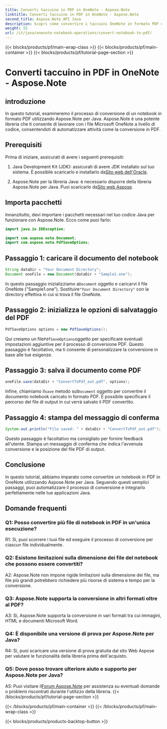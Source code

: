 ```yaml
---
title: Converti taccuino in PDF in OneNote - Aspose.Note
linktitle: Converti taccuino in PDF in OneNote - Aspose.Note
second_title: Aspose.Note API Java
description: Scopri come convertire i taccuini OneNote in formato PDF utilizzando Aspose.Note per Java. Segui questa guida passo passo per un'integrazione perfetta nelle tue applicazioni Java.
weight: 15
url: /it/java/onenote-notebook-operations/convert-notebook-to-pdf/
---
```


{{< blocks/products/pf/main-wrap-class >}}
{{< blocks/products/pf/main-container >}}
{{< blocks/products/pf/tutorial-page-section >}}

# Converti taccuino in PDF in OneNote - Aspose.Note

## introduzione

In questo tutorial, esamineremo il processo di conversione di un notebook in formato PDF utilizzando Aspose.Note per Java. Aspose.Note è una potente libreria che ti consente di lavorare con i file Microsoft OneNote a livello di codice, consentendoti di automatizzare attività come la conversione in PDF.

## Prerequisiti

Prima di iniziare, assicurati di avere i seguenti prerequisiti:

1.  Java Development Kit (JDK): assicurati di avere JDK installato sul tuo sistema. È possibile scaricarlo e installarlo da[Sito web dell'Oracle](https://www.oracle.com/java/technologies/javase-jdk15-downloads.html).

2. Aspose.Note per la libreria Java: è necessario disporre della libreria Aspose.Note per Java. Puoi scaricarlo da[Sito web Aspose](https://releases.aspose.com/note/java/).

## Importa pacchetti

Innanzitutto, devi importare i pacchetti necessari nel tuo codice Java per funzionare con Aspose.Note. Ecco come puoi farlo:

```java
import java.io.IOException;

import com.aspose.note.Document;
import com.aspose.note.PdfSaveOptions;
```

## Passaggio 1: caricare il documento del notebook

```java
String dataDir = "Your Document Directory";
Document oneFile = new Document(dataDir + "Sample1.one");
```

 In questo passaggio inizializziamo a`Document` oggetto e caricarvi il file OneNote ("Sample1.one"). Sostituire`"Your Document Directory"` con la directory effettiva in cui si trova il file OneNote.

## Passaggio 2: inizializza le opzioni di salvataggio del PDF

```java
PdfSaveOptions options = new PdfSaveOptions();
```

 Qui creiamo un file`PdfSaveOptions`oggetto per specificare eventuali impostazioni aggiuntive per il processo di conversione PDF. Questo passaggio è facoltativo, ma ti consente di personalizzare la conversione in base alle tue esigenze.

## Passaggio 3: salva il documento come PDF

```java
oneFile.save(dataDir + "ConvertToPdf_out.pdf", options);
```

 Infine, chiamiamo il`save` metodo sul`Document` oggetto per convertire il documento notebook caricato in formato PDF. È possibile specificare il percorso del file di output in cui verrà salvato il PDF convertito. 

## Passaggio 4: stampa del messaggio di conferma

```java
System.out.println("File saved: " + dataDir + "ConvertToPdf_out.pdf");
```

Questo passaggio è facoltativo ma consigliato per fornire feedback all'utente. Stampa un messaggio di conferma che indica l'avvenuta conversione e la posizione del file PDF di output.

## Conclusione

In questo tutorial, abbiamo imparato come convertire un notebook in PDF in OneNote utilizzando Aspose.Note per Java. Seguendo questi semplici passaggi, puoi automatizzare il processo di conversione e integrarlo perfettamente nelle tue applicazioni Java.

## Domande frequenti

### Q1: Posso convertire più file di notebook in PDF in un'unica esecuzione?

R1: Sì, puoi scorrere i tuoi file ed eseguire il processo di conversione per ciascun file individualmente.

### Q2: Esistono limitazioni sulla dimensione dei file del notebook che possono essere convertiti?

A2: Aspose.Note non impone rigide limitazioni sulla dimensione dei file, ma file più grandi potrebbero richiedere più risorse di sistema e tempo per la conversione.

### Q3: Aspose.Note supporta la conversione in altri formati oltre al PDF?

A3: Sì, Aspose.Note supporta la conversione in vari formati tra cui immagini, HTML e documenti Microsoft Word.

### Q4: È disponibile una versione di prova per Aspose.Note per Java?

R4: Sì, puoi scaricare una versione di prova gratuita dal sito Web Aspose per valutare le funzionalità della libreria prima dell'acquisto.

### Q5: Dove posso trovare ulteriore aiuto e supporto per Aspose.Note per Java?

 A5: Puoi visitare il[Forum Aspose.Note](https://forum.aspose.com/c/note/28) per assistenza su eventuali domande o problemi riscontrati durante l'utilizzo della libreria.
{{< /blocks/products/pf/tutorial-page-section >}}

{{< /blocks/products/pf/main-container >}}
{{< /blocks/products/pf/main-wrap-class >}}

{{< blocks/products/products-backtop-button >}}

